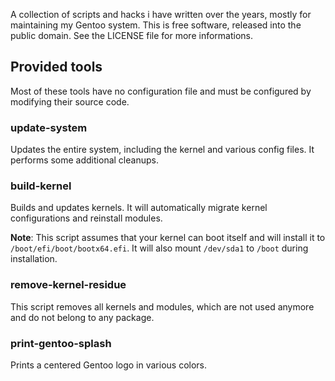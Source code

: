 A collection of scripts and hacks i have written over the years, mostly for
maintaining my Gentoo system. This is free software, released into the
public domain. See the LICENSE file for more informations.

## Provided tools

Most of these tools have no configuration file and must be configured by
modifying their source code.

### update-system

Updates the entire system, including the kernel and various config files.
It performs some additional cleanups.

### build-kernel

Builds and updates kernels. It will automatically migrate kernel
configurations and reinstall modules.

**Note**: This script assumes that your kernel can boot itself and will
install it to `/boot/efi/boot/bootx64.efi`. It will also mount `/dev/sda1`
to `/boot` during installation.

### remove-kernel-residue

This script removes all kernels and modules, which are not used anymore and
do not belong to any package.

### print-gentoo-splash

Prints a centered Gentoo logo in various colors.

